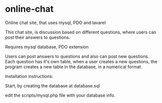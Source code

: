 # online-chat
Online chat site, that uses mysql, PDO and lavarel 

This chat site, is discussion based on different questions, where users can post their answers to questions.

Requires mysql database, PDO extension

Users can post answers to questions and also can post new questions. Each question has it's own table, when a user creates a new questions, the program creates a new table in the database, in a numerical format.

Installation instructions:

Start, by creating the database at database.sql

edit the scripts/mysql.php file with your database info.
